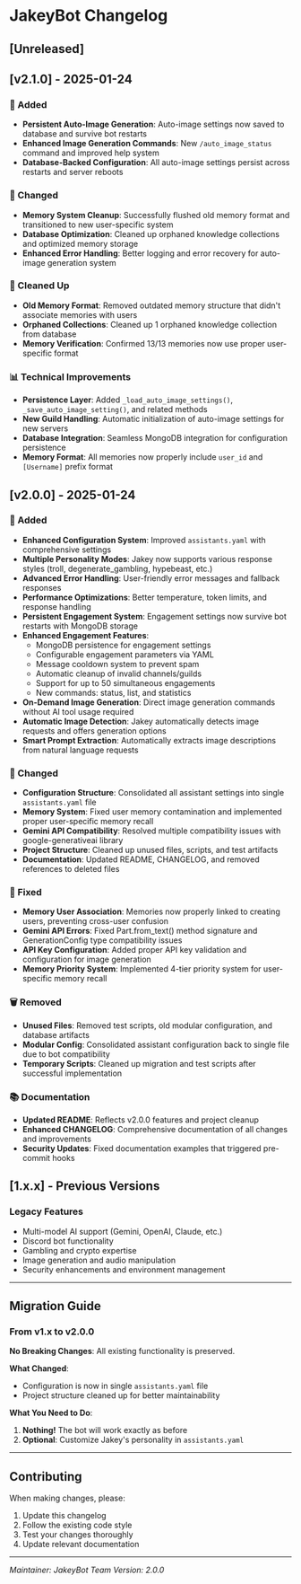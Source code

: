 # JakeyBot Changelog

## [Unreleased]

## [v2.1.0] - 2025-01-24

### 🎉 Added
- **Persistent Auto-Image Generation**: Auto-image settings now saved to database and survive bot restarts
- **Enhanced Image Generation Commands**: New `/auto_image_status` command and improved help system
- **Database-Backed Configuration**: All auto-image settings persist across restarts and server reboots

### 🔧 Changed
- **Memory System Cleanup**: Successfully flushed old memory format and transitioned to new user-specific system
- **Database Optimization**: Cleaned up orphaned knowledge collections and optimized memory storage
- **Enhanced Error Handling**: Better logging and error recovery for auto-image generation system

### 🧹 Cleaned Up
- **Old Memory Format**: Removed outdated memory structure that didn't associate memories with users
- **Orphaned Collections**: Cleaned up 1 orphaned knowledge collection from database
- **Memory Verification**: Confirmed 13/13 memories now use proper user-specific format

### 📊 Technical Improvements
- **Persistence Layer**: Added `_load_auto_image_settings()`, `_save_auto_image_setting()`, and related methods
- **New Guild Handling**: Automatic initialization of auto-image settings for new servers
- **Database Integration**: Seamless MongoDB integration for configuration persistence
- **Memory Format**: All memories now properly include `user_id` and `[Username]` prefix format

## [v2.0.0] - 2025-01-24

### 🎉 Added
- **Enhanced Configuration System**: Improved `assistants.yaml` with comprehensive settings
- **Multiple Personality Modes**: Jakey now supports various response styles (troll, degenerate_gambling, hypebeast, etc.)
- **Advanced Error Handling**: User-friendly error messages and fallback responses
- **Performance Optimizations**: Better temperature, token limits, and response handling
- **Persistent Engagement System**: Engagement settings now survive bot restarts with MongoDB storage
- **Enhanced Engagement Features**:
  - MongoDB persistence for engagement settings
  - Configurable engagement parameters via YAML
  - Message cooldown system to prevent spam
  - Automatic cleanup of invalid channels/guilds
  - Support for up to 50 simultaneous engagements
  - New commands: status, list, and statistics
- **On-Demand Image Generation**: Direct image generation commands without AI tool usage required
- **Automatic Image Detection**: Jakey automatically detects image requests and offers generation options
- **Smart Prompt Extraction**: Automatically extracts image descriptions from natural language requests

### 🔧 Changed
- **Configuration Structure**: Consolidated all assistant settings into single `assistants.yaml` file
- **Memory System**: Fixed user memory contamination and implemented proper user-specific memory recall
- **Gemini API Compatibility**: Resolved multiple compatibility issues with google-generativeai library
- **Project Structure**: Cleaned up unused files, scripts, and test artifacts
- **Documentation**: Updated README, CHANGELOG, and removed references to deleted files

### 🐛 Fixed
- **Memory User Association**: Memories now properly linked to creating users, preventing cross-user confusion
- **Gemini API Errors**: Fixed Part.from_text() method signature and GenerationConfig type compatibility issues
- **API Key Configuration**: Added proper API key validation and configuration for image generation
- **Memory Priority System**: Implemented 4-tier priority system for user-specific memory recall

### 🗑️ Removed
- **Unused Files**: Removed test scripts, old modular configuration, and database artifacts
- **Modular Config**: Consolidated assistant configuration back to single file due to bot compatibility
- **Temporary Scripts**: Cleaned up migration and test scripts after successful implementation

### 📚 Documentation
- **Updated README**: Reflects v2.0.0 features and project cleanup
- **Enhanced CHANGELOG**: Comprehensive documentation of all changes and improvements
- **Security Updates**: Fixed documentation examples that triggered pre-commit hooks

## [1.x.x] - Previous Versions

### Legacy Features

- Multi-model AI support (Gemini, OpenAI, Claude, etc.)
- Discord bot functionality
- Gambling and crypto expertise
- Image generation and audio manipulation
- Security enhancements and environment management

---

## Migration Guide

### From v1.x to v2.0.0

**No Breaking Changes**: All existing functionality is preserved.

**What Changed**:

- Configuration is now in single `assistants.yaml` file
- Project structure cleaned up for better maintainability

**What You Need to Do**:

1. **Nothing!** The bot will work exactly as before
2. **Optional**: Customize Jakey's personality in `assistants.yaml`

---

## Contributing

When making changes, please:

1. Update this changelog
2. Follow the existing code style
3. Test your changes thoroughly
4. Update relevant documentation

---

*Maintainer: JakeyBot Team*
*Version: 2.0.0*
